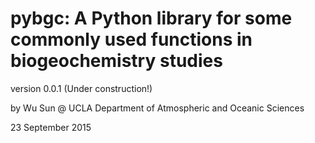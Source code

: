 # pybgc: A Python library for some commonly used functions in biogeochemistry studies

version 0.0.1 (Under construction!)

by Wu Sun @ UCLA Department of Atmospheric and Oceanic Sciences <wu dot sun at ucla dot edu>

23 September 2015

